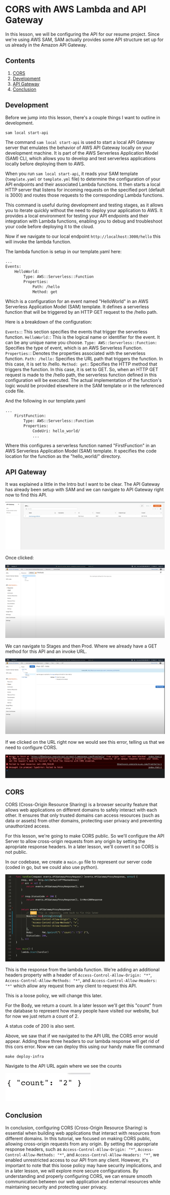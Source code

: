 # CORS with AWS Lambda and API Gateway

In this lesson, we will be configuring the API for our resume project. Since we're using AWS SAM, SAM actually provides some API structure set up for us already in the Amazon API Gateway.

## Contents
1. [CORS](#cors)
2. [Development](#development)
3. [API Gateway](#api-gateway)
4. [Conclusion](#conclusion)

## Development
Before we jump into this lesson, there's a couple things I want to outline in development.

```
sam local start-api
```

The command `sam local start-api` is used to start a local API Gateway server that emulates the behavior of AWS API Gateway locally on your development machine. It is part of the AWS Serverless Application Model (SAM) CLI, which allows you to develop and test serverless applications locally before deploying them to AWS.

When you run `sam local start-api`, it reads your SAM template (`template.yaml` or `template.yml` file) to determine the configuration of your API endpoints and their associated Lambda functions. It then starts a local HTTP server that listens for incoming requests on the specified port (default is 3000) and routes those requests to the corresponding Lambda functions.

This command is useful during development and testing stages, as it allows you to iterate quickly without the need to deploy your application to AWS. It provides a local environment for testing your API endpoints and their integration with Lambda functions, enabling you to debug and troubleshoot your code before deploying it to the cloud.

Now if we navigate to our local endpoint `http://localhost:3000/hello` this will invoke the lambda function.

The lambda function is setup in our template.yaml here:

```
...
Events:
    HelloWorld:
        Type: AWS::Serverless::Function
        Properties:
            Path: /hello
            Method: get
```

Which is a configuration for an event named "HelloWorld" in an AWS Serverless Application Model (SAM) template. It defines a serverless function that will be triggered by an HTTP GET request to the /hello path.

Here is a breakdown of the configuration:

`Events:`: This section specifies the events that trigger the serverless function.
`HelloWorld:`: This is the logical name or identifier for the event. It can be any unique name you choose.
`Type: AWS::Serverless::Function:` Specifies the type of event, which is an AWS Serverless Function.
`Properties:`: Denotes the properties associated with the serverless function.
`Path: /hello:` Specifies the URL path that triggers the function. In this case, it is set to /hello.
`Method: get:` Specifies the HTTP method that triggers the function. In this case, it is set to GET.
So, when an HTTP GET request is made to the /hello path, the serverless function defined in this configuration will be executed. The actual implementation of the function's logic would be provided elsewhere in the SAM template or in the referenced code file.
<br>

And the following in our template.yaml

```
...
    FirstFunction:
        Type: AWS::Serverless::Function
        Properties:
            CodeUri: hello_world/
            ...
```

Where this configures a serverless function named "FirstFunction" in an AWS Serverless Application Model (SAM) template. It specifies the code location for the function as the "hello_world/" directory.



## API Gateway
It was explained a little in the Intro but I want to be clear. The API Gateway has already been setup with SAM and we can navigate to API Gateway right now to find this API.

![apigateway](/images/apigateway.png)

Once clicked: 

![apigateway2p5](/images/apigateway2p5.png)

We can navigate to Stages and then Prod. Where we already have a GET method for this API and an invoke URL. 

![apigetp5](/images/apigetp5.png)

If we clicked on the URL right now we would see this error, telling us that we need to configure CORS. 

![corserrorp6](/images/corserrorp6.png)



## CORS
CORS (Cross-Origin Resource Sharing) is a browser security feature that allows web applications on different domains to safely interact with each other. It ensures that only trusted domains can access resources (such as data or assets) from other domains, protecting user privacy and preventing unauthorized access.

For this lesson, we're going to make CORS public. So we'll configure the API Server to allow cross-origin requests from any origin by setting the apropriate response headers. In a later lesson, we'll convert it so CORS is not public. 

In our codebase, we create a `main.go` file to represent our server code (coded in go, but we could also use python).

![maingohandler](/images/maingohandler.png)

This is the response from the lambda function. We're adding an additional headers property with a header of `Access-Control-Allow-Origin: "*"`, `Access-Control-Allow-Methods: "*"`, and `Access-Control-Allow-Headers: "*"` which allow any request from any client to request this API. 

This is a loose policy, we will change this later.

For the Body, we return a count. In a later lesson we'll get this "count" from the database to represent how many people have visited our website, but for now we just return a count of 2.

A status code of 200 is also sent. 

Above, we saw that if we navigated to the API URL the CORS error would appear. Adding these three headers to our lambda response will get rid of this cors error. Now we can deploy this using our handy make file command

```
make deploy-infra
```

Navigate to the API URL again where we see the counts

![apicountsp5](/images/apicountsp5.png)

## Conclusion
In conclusion, configuring CORS (Cross-Origin Resource Sharing) is essential when building web applications that interact with resources from different domains. In this tutorial, we focused on making CORS public, allowing cross-origin requests from any origin. By setting the appropriate response headers, such as `Access-Control-Allow-Origin: "*"`, `Access-Control-Allow-Methods: "*"`, and `Access-Control-Allow-Headers: "*"`, we enabled unrestricted access to our API from any client. However, it's important to note that this loose policy may have security implications, and in a later lesson, we will explore more secure configurations. By understanding and properly configuring CORS, we can ensure smooth communication between our web application and external resources while maintaining security and protecting user privacy.